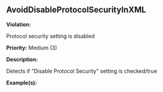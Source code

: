 AvoidDisableProtocolSecurityInXML[](#avoiddisableprotocolsecurityinxml)
------------------------------------------------------------------------------------------------------------------------------------------------------

**Violation:**

   Protocol security setting is disabled


**Priority:** Medium (3)

**Description:**

   Detects if "Disable Protocol Security" setting is checked/true

**Example(s):**

   

